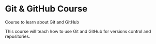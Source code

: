 # Git & GitHub Course
Course to learn about Git and GitHub

This course will teach how to use Git and GitHub for versions control and repositories.
